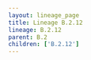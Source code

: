 ```yaml
---
layout: lineage_page
title: Lineage B.2.12
lineage: B.2.12
parent: B.2
children: ['B.2.12']
---
```

